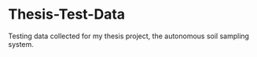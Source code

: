 # Thesis-Test-Data
Testing data collected for my thesis project, the autonomous soil sampling system.
